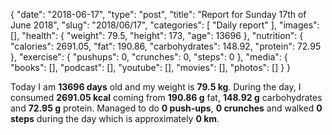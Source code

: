 {
    "date": "2018-06-17",
    "type": "post",
    "title": "Report for Sunday 17th of June 2018",
    "slug": "2018\/06\/17",
    "categories": [
        "Daily report"
    ],
    "images": [],
    "health": {
        "weight": 79.5,
        "height": 173,
        "age": 13696
    },
    "nutrition": {
        "calories": 2691.05,
        "fat": 190.86,
        "carbohydrates": 148.92,
        "protein": 72.95
    },
    "exercise": {
        "pushups": 0,
        "crunches": 0,
        "steps": 0
    },
    "media": {
        "books": [],
        "podcast": [],
        "youtube": [],
        "movies": [],
        "photos": []
    }
}

Today I am <strong>13696 days</strong> old and my weight is <strong>79.5 kg</strong>. During the day, I consumed <strong>2691.05 kcal</strong> coming from <strong>190.86 g</strong> fat, <strong>148.92 g</strong> carbohydrates and <strong>72.95 g</strong> protein. Managed to do <strong>0 push-ups</strong>, <strong>0 crunches</strong> and walked <strong>0 steps</strong> during the day which is approximately <strong>0 km</strong>.